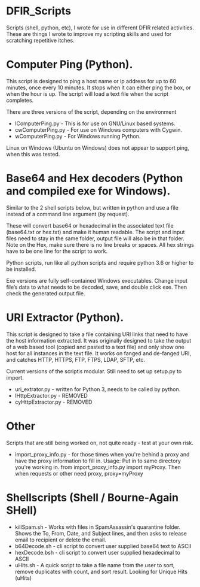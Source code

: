 # DFIR_Scripts
Scripts (shell, python, etc), I wrote for use in different DFIR related activities. These are things I wrote to improve my scripting skills and used for scratching repetitive itches.

# Computer Ping (Python).
  This script is designed to ping a host name or ip address for up to 60 minutes, once every 10 minutes. It stops when it can either ping the box, or when the hour is up. The script will load a text file when the script completes.

There are three versions of the script, depending on the environment
 * lComputerPing.py - This is for use on GNU/Linux based systems.
 * cwComputerPing.py - For use on Windows computers with Cygwin.
 * wComputerPing.py - For Windows running Python.
 
 Linux on Windows (Ubuntu on Windows) does not appear to support ping, when this was tested.

# Base64 and Hex decoders (Python and compiled exe for Windows).
  Similar to the 2 shell scripts below, but written in python and use a file instead of a command line argument (by request).
  
  These will convert base64 or hexadecimal in the associated text file (base64.txt or hex.txt) and make it human readable. The script and input files need to stay in the same folder, output file will also be in that folder. Note on the Hex, make sure there is no line breaks or spaces. All hex strings have to be one line for the script to work.
  
  Python scripts, run like all python scripts and require python 3.6 or higher to be installed.
  
  Exe versions are fully self-contained Windows executables. Change input file’s data to what needs to be decoded, save, and double click exe. Then check the generated output file.

# URI Extractor (Python).
  This script is designed to take a file containing URI links that need to have the host information extracted. It was originally designed to take the output of a web based tool (copied and pasted to a text file) and only show one host for all instances in the text file. It works on fanged and de-fanged URI, and catches HTTP, HTTPS, FTP, FTPS, LDAP, SFTP, etc.

Current versions of the scriptis modular. Still need to set up setup.py to import. 
 * uri_extrator.py - written for Python 3, needs to be called by python.
 * lHttpExtractor.py - REMOVED
 * cyHttpExtractor.py - REMOVED
 
# Other
  Scripts that are still being worked on, not quite ready - test at your own risk.
   * import_proxy_info.py - for those times when you're behind a proxy and have the proxy information to fill in. Usage: Put in to same directory you're working in.  from import_proxy_info.py import myProxy. Then when requests or other need proxy, proxy=myProxy

# Shellscripts (Shell / Bourne-Again SHell)
* killSpam.sh - Works with files in SpamAssassin's quarantine folder. Shows the To, From, Date, and Subject lines, and then asks to release email to recipient or delete the email.
* b64Decode.sh - cli script to convert user supplied base64 text to ASCII
* hexDecode.bsh - cli script to convert user supplied hexadecimal to ASCII
* uHits.sh -  A quick script to take a file name from the user to sort, remove duplicates with count, and sort result. Looking for Unique Hits (uHits)
